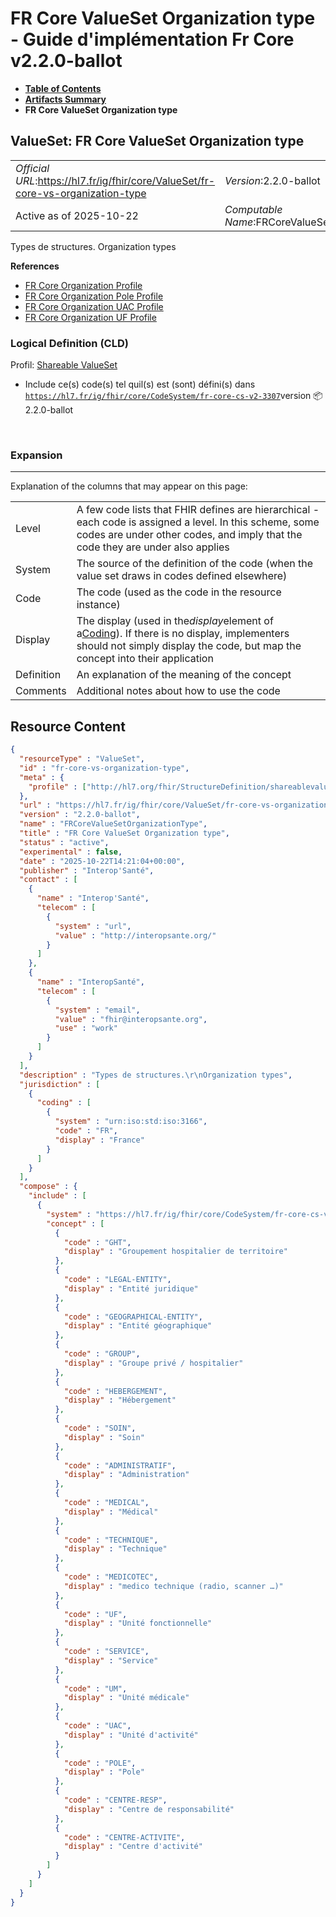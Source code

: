 # FR Core ValueSet Organization type - Guide d'implémentation Fr Core v2.2.0-ballot

* [**Table of Contents**](toc.md)
* [**Artifacts Summary**](artifacts.md)
* **FR Core ValueSet Organization type**

## ValueSet: FR Core ValueSet Organization type 

| | |
| :--- | :--- |
| *Official URL*:https://hl7.fr/ig/fhir/core/ValueSet/fr-core-vs-organization-type | *Version*:2.2.0-ballot |
| Active as of 2025-10-22 | *Computable Name*:FRCoreValueSetOrganizationType |

 
Types de structures. Organization types 

 **References** 

* [FR Core Organization Profile](StructureDefinition-fr-core-organization.md)
* [FR Core Organization Pole Profile](StructureDefinition-fr-core-organization-pole.md)
* [FR Core Organization UAC Profile](StructureDefinition-fr-core-organization-uac.md)
* [FR Core Organization UF Profile](StructureDefinition-fr-core-organization-uf.md)

### Logical Definition (CLD)

Profil: [Shareable ValueSet](http://hl7.org/fhir/R4/shareablevalueset.html)

* Include ce(s) code(s) tel quil(s) est (sont) défini(s) dans [`https://hl7.fr/ig/fhir/core/CodeSystem/fr-core-cs-v2-3307`](CodeSystem-fr-core-cs-v2-3307.md)version 📦2.2.0-ballot

 

### Expansion

-------

 Explanation of the columns that may appear on this page: 

| | |
| :--- | :--- |
| Level | A few code lists that FHIR defines are hierarchical - each code is assigned a level. In this scheme, some codes are under other codes, and imply that the code they are under also applies |
| System | The source of the definition of the code (when the value set draws in codes defined elsewhere) |
| Code | The code (used as the code in the resource instance) |
| Display | The display (used in the*display*element of a[Coding](http://hl7.org/fhir/R4/datatypes.html#Coding)). If there is no display, implementers should not simply display the code, but map the concept into their application |
| Definition | An explanation of the meaning of the concept |
| Comments | Additional notes about how to use the code |



## Resource Content

```json
{
  "resourceType" : "ValueSet",
  "id" : "fr-core-vs-organization-type",
  "meta" : {
    "profile" : ["http://hl7.org/fhir/StructureDefinition/shareablevalueset"]
  },
  "url" : "https://hl7.fr/ig/fhir/core/ValueSet/fr-core-vs-organization-type",
  "version" : "2.2.0-ballot",
  "name" : "FRCoreValueSetOrganizationType",
  "title" : "FR Core ValueSet Organization type",
  "status" : "active",
  "experimental" : false,
  "date" : "2025-10-22T14:21:04+00:00",
  "publisher" : "Interop'Santé",
  "contact" : [
    {
      "name" : "Interop'Santé",
      "telecom" : [
        {
          "system" : "url",
          "value" : "http://interopsante.org/"
        }
      ]
    },
    {
      "name" : "InteropSanté",
      "telecom" : [
        {
          "system" : "email",
          "value" : "fhir@interopsante.org",
          "use" : "work"
        }
      ]
    }
  ],
  "description" : "Types de structures.\r\nOrganization types",
  "jurisdiction" : [
    {
      "coding" : [
        {
          "system" : "urn:iso:std:iso:3166",
          "code" : "FR",
          "display" : "France"
        }
      ]
    }
  ],
  "compose" : {
    "include" : [
      {
        "system" : "https://hl7.fr/ig/fhir/core/CodeSystem/fr-core-cs-v2-3307",
        "concept" : [
          {
            "code" : "GHT",
            "display" : "Groupement hospitalier de territoire"
          },
          {
            "code" : "LEGAL-ENTITY",
            "display" : "Entité juridique"
          },
          {
            "code" : "GEOGRAPHICAL-ENTITY",
            "display" : "Entité géographique"
          },
          {
            "code" : "GROUP",
            "display" : "Groupe privé / hospitalier"
          },
          {
            "code" : "HEBERGEMENT",
            "display" : "Hébergement"
          },
          {
            "code" : "SOIN",
            "display" : "Soin"
          },
          {
            "code" : "ADMINISTRATIF",
            "display" : "Administration"
          },
          {
            "code" : "MEDICAL",
            "display" : "Médical"
          },
          {
            "code" : "TECHNIQUE",
            "display" : "Technique"
          },
          {
            "code" : "MEDICOTEC",
            "display" : "medico technique (radio, scanner …)"
          },
          {
            "code" : "UF",
            "display" : "Unité fonctionnelle"
          },
          {
            "code" : "SERVICE",
            "display" : "Service"
          },
          {
            "code" : "UM",
            "display" : "Unité médicale"
          },
          {
            "code" : "UAC",
            "display" : "Unité d'activité"
          },
          {
            "code" : "POLE",
            "display" : "Pole"
          },
          {
            "code" : "CENTRE-RESP",
            "display" : "Centre de responsabilité"
          },
          {
            "code" : "CENTRE-ACTIVITE",
            "display" : "Centre d'activité"
          }
        ]
      }
    ]
  }
}

```
